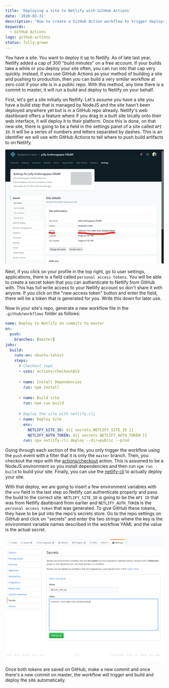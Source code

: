 ```yaml
---
title: 'Deploying a site to Netlify with GitHub Actions'
date: '2020-03-31'
description: 'How to create a GitHub Action workflow to trigger deploys to Netlify whenever a commit to master is made'
keywords:
  - GitHub Actions
logo: github-actions
status: fully-grown
---
```


You have a site. You want to deploy it up to Netlify. As of late last year, Netlify added a cap of 300 "build minutes" on a free account. If your builds take a while or you deploy your site often, you can run into that cap very quickly. Instead, if you use GitHub Actions as your method of building a site and pushing to production, then you can build a very similar workflow at zero cost if your site is in a public repo. With this method, any time there is a commit to master, it will run a build and deploy to Netlify on your behalf.

First, let's get a site initially on Netlify. Let's assume you have a site you have a build step that is managed by NodeJS and the site hasn't been deployed anywhere yet but is in a GitHub repo already. Netlify's web dashboard offers a feature where if you drag in a built site locally onto their web interface, it will deploy it to their platform. Once this is done, on that new site, there is going to be a field in the settings panel of a site called `API ID`. It will be a series of numbers and letters separated by dashes. This is an identifier we will use with GitHub Actions to tell where to push build artifacts to on Netlify.

![Netlify API ID in Netlify dashboard](./netlify-site-id.png)

Next, if you click on your profile in the top right, go to user settings, applications, there is a field called `personal access tokens`. You will be able to create a secret token that you can authenticate to Netlify from GitHub with. This has full write access to your Netlify account so don't share it with anyone. If you click on the "new access token" button and enter the field, there will be a token that is generated for you. Write this down for later use.

Now in your site's repo, generate a new workflow file in the `.github/workflows` folder as follows:

```yaml title=.github/workflows/deploy-on-push.yml
name: Deploy to Netlify on commits to master
on:
  push:
    branches: [master]
jobs:
  build:
    runs-on: ubuntu-latest
    steps:
      # Checkout repo
      - uses: actions/checkout@v2

      - name: Install Dependencies
        run: npm install

      - name: Build site
        run: npm run build

      # Deploy the site with netlify-cli
      - name: Deploy Site
        env:
          NETLIFY_SITE_ID: ${{ secrets.NETLIFY_SITE_ID }}
          NETLIFY_AUTH_TOKEN: ${{ secrets.NETLIFY_AUTH_TOKEN }}
        run: npx netlify-cli deploy --dir=public --prod
```

Going through each section of the file, you only trigger the workflow using the `push` event with a filter that it is only the `master` branch. Then, you checkout the repo with the [actions/checkout](https://github.com/actions/checkout) action. This is assumed to be a NodeJS environment so you install dependencies and then run `npm run build` to build your site. Finally, you can use the [netlify-cli](https://www.npmjs.com/package/netlify-cli) to actually deploy your site.

With that deploy, we are going to insert a few environment variables with the `env` field in the last step so Netlify can authenticate properly and pass the build to the correct site. `NETLIFY_SITE_ID` is going to be the `API ID` that was from Netlify dashboard from earlier and `NETLIFY_AUTH_TOKEN` is the `personal access token` that was generated. To give GitHub these tokens, they have to be put into the repo's secrets store. Go to the repo settings on GitHub and click on "secrets" and enter the two strings where the key is the environment variable names described in the workflow YAML and the value is the actual secret.

![Entering Site ID into GitHub Secrets](./secret-editor.png)

Once both tokens are saved on GitHub, make a new commit and once there's a new commit on master, the workflow will trigger and build and deploy the site automatically.
